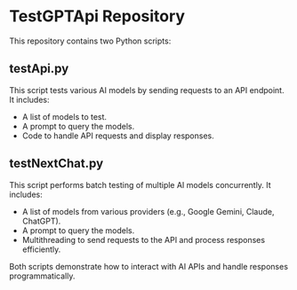 # TestGPTApi Repository

This repository contains two Python scripts:

## testApi.py
This script tests various AI models by sending requests to an API endpoint. It includes:
- A list of models to test.
- A prompt to query the models.
- Code to handle API requests and display responses.

## testNextChat.py
This script performs batch testing of multiple AI models concurrently. It includes:
- A list of models from various providers (e.g., Google Gemini, Claude, ChatGPT).
- A prompt to query the models.
- Multithreading to send requests to the API and process responses efficiently.

Both scripts demonstrate how to interact with AI APIs and handle responses programmatically.